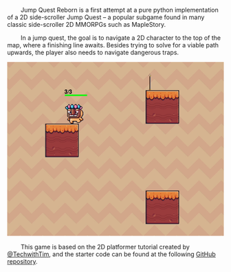 &nbsp;&nbsp;&nbsp;&nbsp;&nbsp;&nbsp;&nbsp;&nbsp;Jump Quest Reborn is a first attempt at a pure python implementation of a 2D side-scroller Jump Quest – a popular subgame found in many classic side-scroller 2D MMORPGs such as MapleStory. 

&nbsp;&nbsp;&nbsp;&nbsp;&nbsp;&nbsp;&nbsp;&nbsp;In a jump quest, the goal is to navigate a 2D character to the top of the map, where a finishing line awaits. Besides trying to solve for a viable path upwards, the player also needs to navigate dangerous traps. 

![Screenshot of Game](media/jq_reborn.png)


&nbsp;&nbsp;&nbsp;&nbsp;&nbsp;&nbsp;&nbsp;&nbsp;This game is based on the 2D platformer tutorial created by [@TechwithTim](https://www.youtube.com/@TechWithTim), and the starter code can be found at the following [GitHub repository](https://www.youtube.com/watch?v=B6DrRN5z_uU).

